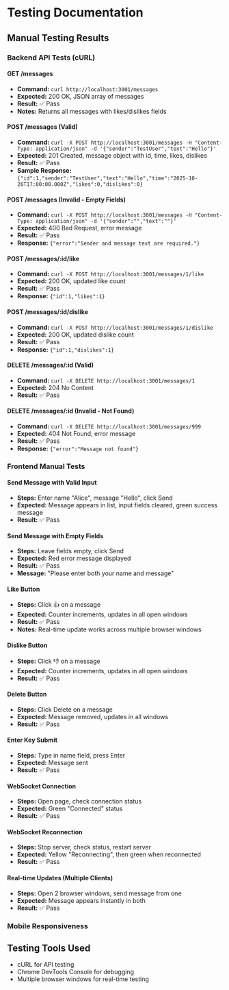 # Testing Documentation

## Manual Testing Results

### Backend API Tests (cURL)

#### GET /messages
- **Command:** `curl http://localhost:3001/messages`
- **Expected:** 200 OK, JSON array of messages
- **Result:** ✅ Pass
- **Notes:** Returns all messages with likes/dislikes fields

#### POST /messages (Valid)
- **Command:** `curl -X POST http://localhost:3001/messages -H "Content-Type: application/json" -d '{"sender":"TestUser","text":"Hello"}'`
- **Expected:** 201 Created, message object with id, time, likes, dislikes
- **Result:** ✅ Pass
- **Sample Response:** `{"id":1,"sender":"TestUser","text":"Hello","time":"2025-10-26T17:00:00.000Z","likes":0,"dislikes":0}`

#### POST /messages (Invalid - Empty Fields)
- **Command:** `curl -X POST http://localhost:3001/messages -H "Content-Type: application/json" -d '{"sender":"","text":""}'`
- **Expected:** 400 Bad Request, error message
- **Result:** ✅ Pass
- **Response:** `{"error":"Sender and message text are required."}`

#### POST /messages/:id/like
- **Command:** `curl -X POST http://localhost:3001/messages/1/like`
- **Expected:** 200 OK, updated like count
- **Result:** ✅ Pass
- **Response:** `{"id":1,"likes":1}`

#### POST /messages/:id/dislike
- **Command:** `curl -X POST http://localhost:3001/messages/1/dislike`
- **Expected:** 200 OK, updated dislike count
- **Result:** ✅ Pass
- **Response:** `{"id":1,"dislikes":1}`

#### DELETE /messages/:id (Valid)
- **Command:** `curl -X DELETE http://localhost:3001/messages/1`
- **Expected:** 204 No Content
- **Result:** ✅ Pass

#### DELETE /messages/:id (Invalid - Not Found)
- **Command:** `curl -X DELETE http://localhost:3001/messages/999`
- **Expected:** 404 Not Found, error message
- **Result:** ✅ Pass
- **Response:** `{"error":"Message not found"}`

### Frontend Manual Tests

#### Send Message with Valid Input
- **Steps:** Enter name "Alice", message "Hello", click Send
- **Expected:** Message appears in list, input fields cleared, green success message
- **Result:** ✅ Pass

#### Send Message with Empty Fields
- **Steps:** Leave fields empty, click Send
- **Expected:** Red error message displayed
- **Result:** ✅ Pass
- **Message:** "Please enter both your name and message"

#### Like Button
- **Steps:** Click 👍 on a message
- **Expected:** Counter increments, updates in all open windows
- **Result:** ✅ Pass
- **Notes:** Real-time update works across multiple browser windows

#### Dislike Button
- **Steps:** Click 👎 on a message
- **Expected:** Counter increments, updates in all open windows
- **Result:** ✅ Pass

#### Delete Button
- **Steps:** Click Delete on a message
- **Expected:** Message removed, updates in all windows
- **Result:** ✅ Pass

#### Enter Key Submit
- **Steps:** Type in name field, press Enter
- **Expected:** Message sent
- **Result:** ✅ Pass

#### WebSocket Connection
- **Steps:** Open page, check connection status
- **Expected:** Green "Connected" status
- **Result:** ✅ Pass

#### WebSocket Reconnection
- **Steps:** Stop server, check status, restart server
- **Expected:** Yellow "Reconnecting", then green when reconnected
- **Result:** ✅ Pass

#### Real-time Updates (Multiple Clients)
- **Steps:** Open 2 browser windows, send message from one
- **Expected:** Message appears instantly in both
- **Result:** ✅ Pass

### Mobile Responsiveness

## Testing Tools Used

- cURL for API testing
- Chrome DevTools Console for debugging
- Multiple browser windows for real-time testing

